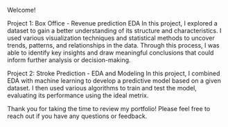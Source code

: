 Welcome!

Project 1: Box Office - Revenue prediction EDA
In this project, I explored a dataset to gain a better understanding of its structure and characteristics. I used various visualization techniques and statistical methods to uncover trends, patterns, and relationships in the data. Through this process, I was able to identify key insights and draw meaningful conclusions that could inform further analysis or decision-making.


Project 2: Stroke Prediction - EDA and Modeling
In this project, I combined EDA with machine learning to develop a predictive model based on a given dataset. I then used various algorithms to train and test the model, evaluating its performance using the ideal metrix.

Thank you for taking the time to review my portfolio! Please feel free to reach out if you have any questions or feedback.
